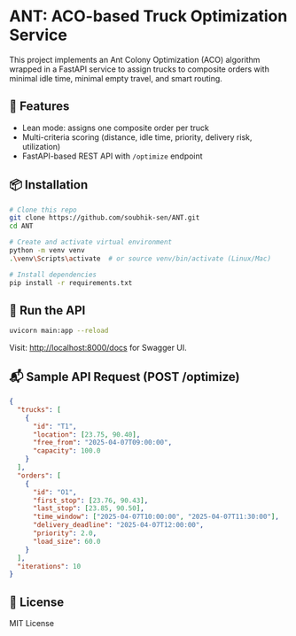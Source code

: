 # ANT: ACO-based Truck Optimization Service

This project implements an Ant Colony Optimization (ACO) algorithm wrapped in a FastAPI service to assign trucks to composite orders with minimal idle time, minimal empty travel, and smart routing.

## 🚀 Features
- Lean mode: assigns one composite order per truck
- Multi-criteria scoring (distance, idle time, priority, delivery risk, utilization)
- FastAPI-based REST API with `/optimize` endpoint

## 📦 Installation

```bash
# Clone this repo
git clone https://github.com/soubhik-sen/ANT.git
cd ANT

# Create and activate virtual environment
python -m venv venv
.\venv\Scripts\activate  # or source venv/bin/activate (Linux/Mac)

# Install dependencies
pip install -r requirements.txt
```

## 🔧 Run the API

```bash
uvicorn main:app --reload
```

Visit: [http://localhost:8000/docs](http://localhost:8000/docs) for Swagger UI.

## 📬 Sample API Request (POST /optimize)
```json
{
  "trucks": [
    {
      "id": "T1",
      "location": [23.75, 90.40],
      "free_from": "2025-04-07T09:00:00",
      "capacity": 100.0
    }
  ],
  "orders": [
    {
      "id": "O1",
      "first_stop": [23.76, 90.43],
      "last_stop": [23.85, 90.50],
      "time_window": ["2025-04-07T10:00:00", "2025-04-07T11:30:00"],
      "delivery_deadline": "2025-04-07T12:00:00",
      "priority": 2.0,
      "load_size": 60.0
    }
  ],
  "iterations": 10
}
```

## 📄 License
MIT License
